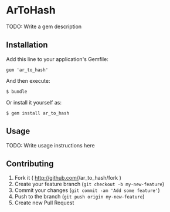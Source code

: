 # ArToHash

TODO: Write a gem description

## Installation

Add this line to your application's Gemfile:

    gem 'ar_to_hash'

And then execute:

    $ bundle

Or install it yourself as:

    $ gem install ar_to_hash

## Usage

TODO: Write usage instructions here

## Contributing

1. Fork it ( http://github.com/<my-github-username>/ar_to_hash/fork )
2. Create your feature branch (`git checkout -b my-new-feature`)
3. Commit your changes (`git commit -am 'Add some feature'`)
4. Push to the branch (`git push origin my-new-feature`)
5. Create new Pull Request
